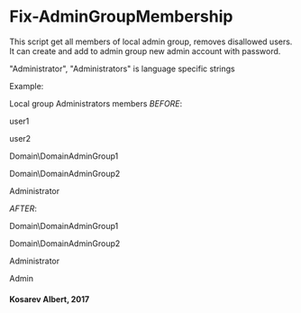 # Fix-AdminGroupMembership

This script get all members of local admin group, removes disallowed users. It can create and add to admin group new admin account with password.

"Administrator", "Administrators" is language specific strings

Example:

Local group Administrators members *BEFORE*:

user1

user2

Domain\DomainAdminGroup1

Domain\DomainAdminGroup2

Administrator


*AFTER*:

Domain\DomainAdminGroup1

Domain\DomainAdminGroup2

Administrator

Admin 



#### Kosarev Albert, 2017